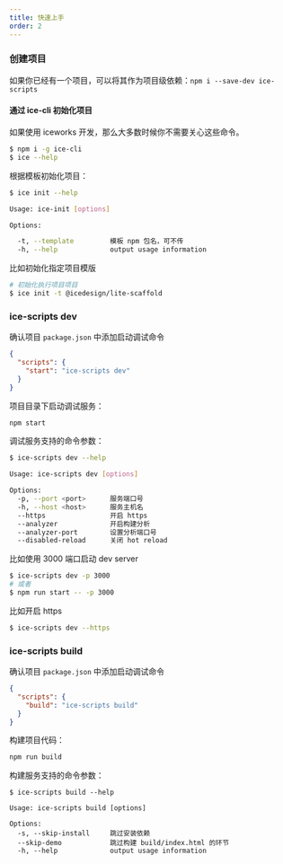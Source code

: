 ```yaml
---
title: 快速上手
order: 2
---
```


### 创建项目

如果你已经有一个项目，可以将其作为项目级依赖：`npm i --save-dev ice-scripts`

#### 通过 ice-cli 初始化项目

如果使用 iceworks 开发，那么大多数时候你不需要关心这些命令。

```bash
$ npm i -g ice-cli
$ ice --help
```

根据模板初始化项目：

```bash
$ ice init --help

Usage: ice-init [options]

Options:

  -t, --template         模板 npm 包名，可不传
  -h, --help             output usage information
```

比如初始化指定项目模版

```bash
# 初始化执行项目项目
$ ice init -t @icedesign/lite-scaffold
```

### ice-scripts dev

确认项目 `package.json` 中添加启动调试命令

```json
{
  "scripts": {
    "start": "ice-scripts dev"
  }
}
```

项目目录下启动调试服务：

```bash
npm start
```

调试服务支持的命令参数：

```bash
$ ice-scripts dev --help

Usage: ice-scripts dev [options]

Options:
  -p, --port <port>      服务端口号
  -h, --host <host>      服务主机名
  --https                开启 https
  --analyzer             开启构建分析
  --analyzer-port        设置分析端口号
  --disabled-reload      关闭 hot reload
```

比如使用 3000 端口启动 dev server

```bash
$ ice-scripts dev -p 3000
# 或者
$ npm run start -- -p 3000
```

比如开启 https

```bash
$ ice-scripts dev --https
```

### ice-scripts build

确认项目 `package.json` 中添加启动调试命令

```json
{
  "scripts": {
    "build": "ice-scripts build"
  }
}
```

构建项目代码：

```bash
npm run build
```

构建服务支持的命令参数：

```plain
$ ice-scripts build --help

Usage: ice-scripts build [options]

Options:
  -s, --skip-install     跳过安装依赖
  --skip-demo            跳过构建 build/index.html 的环节
  -h, --help             output usage information
```